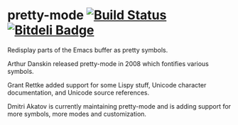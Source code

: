 # pretty-mode [![Build Status](https://travis-ci.org/akatov/pretty-mode.png)](https://travis-ci.org/akatov/pretty-mode) [![Bitdeli Badge](https://d2weczhvl823v0.cloudfront.net/akatov/pretty-mode/trend.png)](https://bitdeli.com/free "Bitdeli Badge")

Redisplay parts of the Emacs buffer as pretty symbols.

Arthur Danskin released pretty-mode in 2008 which fontifies various symbols.

Grant Rettke added support for some Lispy stuff, Unicode character documentation, and Unicode source references.

Dmitri Akatov is currently maintaining pretty-mode and is adding support for more symbols, more modes and customization.
